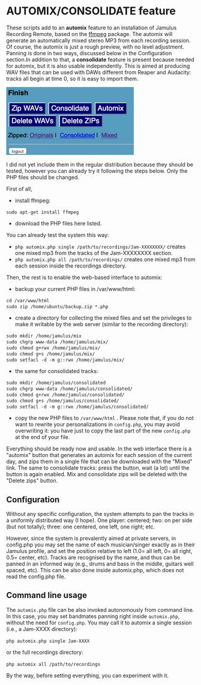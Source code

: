 # AUTOMIX/CONSOLIDATE feature

These scripts add to an **automix** feature to an installation of Jamulus Recording Remote, based on the [ffmpeg](https://ffmpeg.org) package. The automix will generate an automatically mixed stereo MP3 from each recording session. Of course, the automix is just a rough preview, with no level adjustment. Panning is done in two ways, discussed below in the Configuration section.In addition to that, a **consolidate** feature is present because needed for automix, but it is also usable independently. This is aimed at producing WAV files that can be used with DAWs different from Reaper and Audacity: tracks all begin at time 0, so it is easy to import them. 

<img src="screenshot5.png" width="340" />

I did not yet include them in the regular distribution because they should be tested, however you can already try it following the steps below. Only the PHP files should be changed. 

First of all,
- install ffmpeg:
```
sudo apt-get install ffmpeg
```
- download the PHP files here listed.

You can already test the system this way:
- `php automix.php single /path/to/recordings/Jam-XXXXXXXX/` creates one mixed mp3 from the tracks of the Jam-XXXXXXXX section.
- `php automix.php all /path/to/recordings/` creates one mixed mp3 from each session inside the recordings directory.

Then, the rest is to enable the web-based interface to automix:

- backup your current PHP files in /var/www/html: 
```
cd /var/www/html
sudo zip /home/ubuntu/backup.zip *.php
```
- create a directory for collecting the mixed files and set the privileges to make it writable by the web server (similar to the recording directory):
```
sudo mkdir /home/jamulus/mix
sudo chgrp www-data /home/jamulus/mix/
sudo chmod g+rwx /home/jamulus/mix/
sudo chmod g+s /home/jamulus/mix/
sudo setfacl -d -m g::rwx /home/jamulus/mix/
```
- the same for consolidated tracks:
```
sudo mkdir /home/jamulus/consolidated
sudo chgrp www-data /home/jamulus/consolidated/
sudo chmod g+rwx /home/jamulus/consolidated/
sudo chmod g+s /home/jamulus/consolidated/
sudo setfacl -d -m g::rwx /home/jamulus/consolidated/
```

- copy the new PHP files to `/var/www/html` . Please note that, if you do not want to rewrite your personalizations in `config.php`, you may avoid overwriting it: you have just to copy the last part of the new `config.php` at the end of your file. 

Everything should be ready now and usable. In the web interface there is a "automix" button that generates an automix for each session of the current day, and zips them in a single file that can be downloaded with the "Mixed" link. The same to consolidate tracks: press the button, wait (a lot) until the button is again enabled. Mix and consolidate zips will be deleted with the "Delete zips" button.

## Configuration
Without any specific configuration, the system attempts to pan the tracks in a uniformly distributed way (I hope). One player: centered; two: on per side (but not totally); three: one centered, one left, one right; etc. 

However, since the system is prevalently aimed at private servers, in config.php you may set the name of each musician/singer exactly as in their Jamulus profile, and set the position relative to left (1.0= all left, 0= all right, 0.5= center, etc). Tracks are recognised by the name, and thus can be panned in an informed way (e.g., drums and bass in the middle, guitars well spaced, etc). This can be also done inside automix.php, which does not read the config.php file. 

## Command line usage
The `automix.php` file can be also invoked autonomously from command line. In this case, you may set bandmates panning right inside `automix.php`, without the need for `config.php`. 
You may call it to automix a single session (i.e., a Jam-XXXX directory):

`php automix.php single Jam-XXXX`

or the full recordings directory:

`php automix all /path/to/recordings `

By the way, before setting everything, you can experiment with it. 


